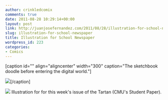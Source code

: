 ```yaml
---
author: crinkledcomix
comments: true
date: 2011-08-28 10:29:14+00:00
layout: post
link: http://juanjosefernandez.com/2011/08/28/illustration-for-school-newspaper/
slug: illustration-for-school-newspaper
title: Illustration for School Newspaper
wordpress_id: 223
categories:
- Comics
---
```


[caption id="" align="aligncenter" width="300" caption="The sketchbook doodle before entering the digital world."]



[![](http://fernandezjuanjose.files.wordpress.com/2011/08/poison.jpeg?w=300)](http://fernandezjuanjose.files.wordpress.com/2011/08/poison.jpeg)[/caption]



[![](http://fernandezjuanjose.files.wordpress.com/2011/08/poison.jpg?w=259)](http://fernandezjuanjose.files.wordpress.com/2011/08/poison.jpg)
    Illustration for for this week's issue of the Tartan (CMU's Student Paper).
